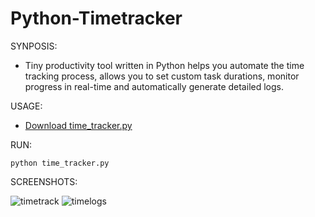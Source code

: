 # Python-Timetracker

SYNPOSIS:
- Tiny productivity tool written in Python helps you automate the time tracking process, allows you to set custom task durations, monitor progress in real-time and automatically generate detailed logs.

USAGE:
- [Download time_tracker.py](https://github.com/dropmealineee/Python-Timetracker/blob/main/time_tracker.py)

RUN:
```
python time_tracker.py
```
SCREENSHOTS:

![timetrack](https://github.com/user-attachments/assets/fd0e0cec-fedb-4908-8ae1-df3e07387e79)
![timelogs](https://github.com/user-attachments/assets/93187200-ec72-4e4b-ab82-2840b53feca9)

